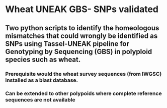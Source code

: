 # Wheat UNEAK GBS- SNPs validated
## Two python scripts to identify the homeologous mismatches that could wrongly be identified as SNPs using Tassel-UNEAK pipeline for Genotyping by Sequencing (GBS) in polyploid species such as wheat.
### Prerequisite would the wheat survey sequences (from IWGSC) installed as a blast database.
### Can be extended to other polypoids where complete reference sequences are not available

